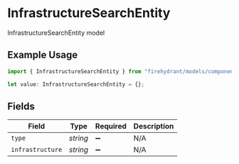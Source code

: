 # InfrastructureSearchEntity

InfrastructureSearchEntity model

## Example Usage

```typescript
import { InfrastructureSearchEntity } from "firehydrant/models/components";

let value: InfrastructureSearchEntity = {};
```

## Fields

| Field              | Type               | Required           | Description        |
| ------------------ | ------------------ | ------------------ | ------------------ |
| `type`             | *string*           | :heavy_minus_sign: | N/A                |
| `infrastructure`   | *string*           | :heavy_minus_sign: | N/A                |
